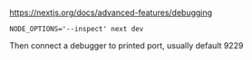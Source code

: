 ###

https://nextjs.org/docs/advanced-features/debugging
```
NODE_OPTIONS='--inspect' next dev
```

Then connect a debugger to printed port, usually default 9229
